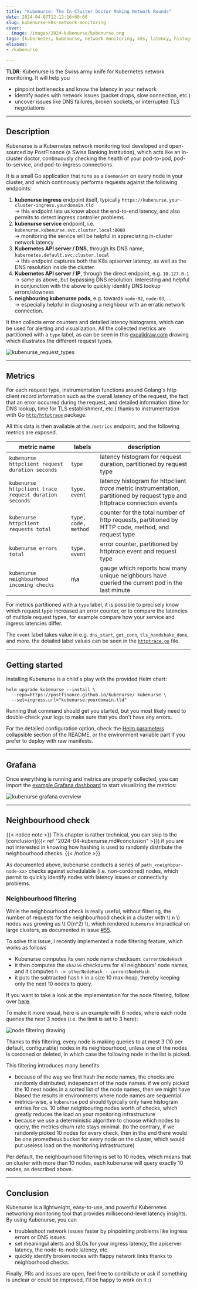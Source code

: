 ```yaml
---
title: "Kubenurse: The In-Cluster Doctor Making Network Rounds"
date: 2024-04-07T12:12:16+00:00
slug: kubenurse-k8s-network-monitoring
cover:
  image: /images/2024-kubenurse/kubenurse.png
tags: [kubernetes, kubenurse, network monitoring, k8s, latency, histogram, CNI]
aliases:
- /kubenurse

---
```


**TLDR**: Kubenurse is the Swiss army knife for Kubernetes network monitoring.
It will help you

* pinpoint bottlenecks and know the latency in your network
* identify nodes with network issues (packet drops, slow connection, etc.)
* uncover issues like DNS failures, broken sockets, or interrupted TLS
  negotiations

---

## Description

Kubenurse is a Kubernetes network monitoring tool developed and open-sourced by
PostFinance (a Swiss Banking Institution), which acts like an in-cluster
doctor, continuously checking the health of your pod-to-pod, pod-to-service,
and pod-to-ingress connections.

It is a small Go application that runs as a `DaemonSet` on every node in
your cluster, and which continously performs requests against the following
endpoints:

1. **kubenurse ingress** endpoint itself, typically
   `https://kubenurse.your-cluster-ingress.yourdomain.tld` \
   &rarr; this endpoint lets us know about the end-to-end latency, and also
   permits to detect ingress controller problems
1. **kubenurse service** endpoint, i.e. `kubenurse.kubenurse.svc.cluster.local:8080` \
   &rarr; monitoring the service will be helpful in appreciating in-cluster
   network latency
1. **Kubernetes API server / DNS**, through its DNS name,
   `kubernetes.default.svc.cluster.local` \
   &rarr; this endpoint captures both the K8s apiserver latency, as well as the
   DNS resolution inside the cluster.
1. **Kubernetes API server / IP**, through the direct endpoint, e.g. `10.127.0.1` \
   &rarr; same as above, but bypassing DNS resolution. Interesting and helpful
   in conjunction with the above to quickly identify DNS lookup errors/slowness
1. **neighbouring kubenurse pods**, e.g. towards `node-02`, `node-03`, ... \
   &rarr; especially helpful in diagnosing a neighbour with an erratic network
   connection.

It then collects error counters and detailed latency histograms, which can be
used for alerting and visualization. All the collected metrics are partitioned
with a `type` label, as can be seen in this
[excalidraw.com](https://excalidraw.com/) drawing which illustrates the
different request types.

![kubenurse_request_types](/images/2024-kubenurse/kubenurse.png)

---

## Metrics

For each request type, instrumentation functions around Golang's http client
record information such as the overall latency of the request, the fact that an
error occurred during the request, and detailed information (time for DNS
lookup, time for TLS establishment, etc.) thanks to instrumentation with Go
[`http/httptrace`](https://pkg.go.dev/net/http/httptrace) package.

All this data is then available at the `/metrics` endpoint, and the following
metrics are exposed.

| metric name                                           | labels               | description                                                                                                                  |
| ----------------------------------------------------- | -------------------- | ---------------------------------------------------------------------------------------------------------------------------- |
| `kubenurse httpclient request duration seconds`       | `type`               | latency histogram for request duration, partitioned by request type                                                          |
| `kubenurse httpclient trace request duration seconds` | `type, event`        | latency histogram for httpclient _trace_ metric instrumentation, partitioned by request type and httptrace connection events |
| `kubenurse httpclient requests total`                 | `type, code, method` | counter for the total number of http requests, partitioned by HTTP code, method, and request type                            |
| `kubenurse errors total`                              | `type, event`        | error counter, partitioned by httptrace event and request type                                                               |
| `kubenurse neighbourhood incoming checks`             | n\a                  | gauge which reports how many unique neighbours have queried the current pod in the last minute                               |

For metrics partitioned with a `type` label, it is possible to precisely know
which request type increased an error counter, or to compare the latencies of
multiple request types, for example compare how your service and ingress
latencies differ.

The `event` label takes value in e.g.  `dns_start`, `got_conn`,
`tls_handshake_done`, and more. the detailed label values can be  seen in the
[`httptrace.go`](https://github.com/postfinance/kubenurse/blob/v1.13.0/internal/servicecheck/httptrace.go#L91)
file.

---

## Getting started

Installing Kubenurse is a child's play with the provided Helm chart:

```shell
helm upgrade kubenurse --install \
  --repo=https://postfinance.github.io/kubenurse/ kubenurse \
  --set=ingress.url="kubenurse.yourdomain.tld"
```

Running that command should get you started, but you most likely need to
double-check your logs to make sure that you don't have any errors.

For the detailed configuration option, check the [Helm
parameters](https://github.com/postfinance/kubenurse/?tab=readme-ov-file#deployment)
collapsible section of the README, or the environment variable part if you
prefer to deploy with raw manifests.

---

## Grafana

Once everything is running and metrics are properly collected, you can import
the [example Grafana
dashboard](https://github.com/postfinance/kubenurse/blob/175c17cec93f373166a4df042d34085659df67c2/doc/grafana-kubenurse.json)
to start visualizing the metrics:

![kubenurse grafana overview](/images/2024-kubenurse/grafana.png)

---

## Neighbourhood check

{{< notice note >}}
This chapter is rather technical, you can skip to the [conclusion]({{< ref "2024-04-kubenurse.md#conclusion" >}}) if you are not
interested in knowing how hashing is used to randomly distribute the
neighbourhood checks.
{{< /notice >}}

As documented above, kubenurse conducts a series of `path_<neighbour-node-xx>`
checks against schedulable (i.e. non-cordoned) nodes, which permit to quickly
identify nodes with latency issues or connectivity problems.

### Neighbourhood filtering

While the neighbourhood check is really useful, without filtering, the number
of requests for the neighbourhood check in a cluster with \\( n \\) nodes was
growing as \\( O(n^2) \\), which rendered `kubenurse` impractical on large
clusters, as documented in issue
[#55](https://github.com/postfinance/kubenurse/issues/55).

To solve this issue, I recently implemented  a node filtering feature, which
works as follows

* Kubenurse computes its own node name checksum: `currentNodeHash`
* it then computes the `sha256` checksums for all neighbours' node names, and
  it computes `h := otherNodeHash - currentNodeHash`
* it puts the subtracted hash `h` in a size 10 max-heap, thereby keeping only
  the next 10 nodes to query.

If you want to take a look at the implementation for the node filtering, follow
over
[here](https://github.com/postfinance/kubenurse/blob/v1.13.0/internal/servicecheck/neighbours.go#L110-L138).

To make it more visual, here is an example with 6 nodes, where each node
queries the next 3 nodes (i.e. the limit is set to 3 here):

![node filtering drawing](/images/2024-kubenurse/kubenurse-node-filtering.png)

Thanks to this filtering, every node is making queries to at most 3 (10 per
default, configurable) nodes in its neighbourhood, unless one of the nodes is
cordoned or deleted, in which case the following node in the list is picked.

This filtering introduces many benefits:

* because of the way we first hash the node names, the checks are randomly
  distributed, independant of the node names. if we only picked the 10 next
  nodes in a sorted list of the node names, then we might have biased the
  results in environments where node names are sequential
* metrics-wise, a `kubenurse` pod should typically only have histogram entries
  for ca. 10 other neighbouring nodes worth of checks, which greatly reduces
  the load on your monitoring infrastructure
* because we use a deterministic algorithm to choose which nodes to query, the
  metrics churn rate stays minimal. (to the contrary, if we randomly picked 10
  nodes for every check, then in the end there would be one prometheus bucket
  for every node on the cluster, which would put useless load on the monitoring
  infrastructure)

Per default, the neighbourhood filtering is set to 10 nodes, which means that
on cluster with more than 10 nodes, each kubenurse will query exactly 10 nodes,
as described above.


---

## Conclusion

Kubenurse is a lightweight, easy-to-use, and powerful Kubernetes networking
monitoring tool that provides millisecond-level latency insights. By using
Kubenurse, you can

* troubleshoot network issues faster by pinpointing problems like ingress
  errors or DNS issues.
* set meaningul alerts and SLOs for your ingress latency, the apiserver
  latency, the node-to-node latency, etc.
* quickly identify broken nodes with flappy network links thanks to
  neighborhood checks.

Finally, PRs and issues are open, feel free to contribute or ask if
something is unclear or could be improved, I'll be happy to work on it :)
